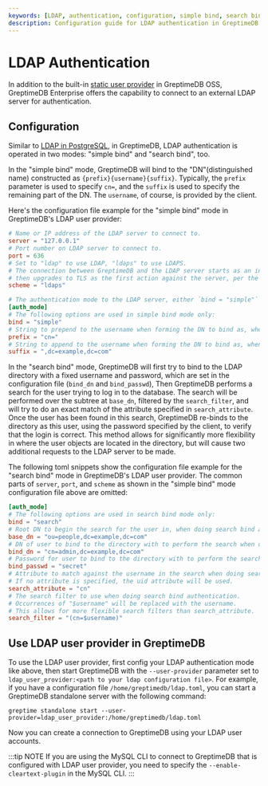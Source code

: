 ```yaml
---
keywords: [LDAP, authentication, configuration, simple bind, search bind, user provider]
description: Configuration guide for LDAP authentication in GreptimeDB Enterprise, detailing both simple bind and search bind modes.
---
```


# LDAP Authentication

In addition to the built-in [static user provider](/user-guide/deployments/authentication/static.md) in GreptimeDB OSS,
GreptimeDB Enterprise offers the capability to connect to an external LDAP server for authentication.

## Configuration

Similar to [LDAP in PostgreSQL](https://www.postgresql.org/docs/current/auth-ldap.html), in GreptimeDB, LDAP authentication is
operated in two modes: "simple bind" and "search bind", too.

In the "simple bind" mode, GreptimeDB will bind to the "DN"(distinguished name) constructed as
`{prefix}{username}{suffix}`. Typically, the `prefix` parameter is used to specify `cn=`, and the `suffix` is used to
specify the remaining part of the DN. The `username`, of course, is provided by the client.

Here's the configuration file example for the "simple bind" mode in GreptimeDB's LDAP user provider:

```toml
# Name or IP address of the LDAP server to connect to.
server = "127.0.0.1"
# Port number on LDAP server to connect to.
port = 636
# Set to "ldap" to use LDAP, "ldaps" to use LDAPS.
# The connection between GreptimeDB and the LDAP server starts as an initially unencrypted one,
# then upgrades to TLS as the first action against the server, per the LDAPv3 standard ("StartTLS").
scheme = "ldaps"

# The authentication mode to the LDAP server, either `bind = "simple"` or `bind = "search"`.
[auth_mode]
# The following options are used in simple bind mode only:
bind = "simple"
# String to prepend to the username when forming the DN to bind as, when doing simple bind authentication.
prefix = "cn="
# String to append to the username when forming the DN to bind as, when doing simple bind authentication.
suffix = ",dc=example,dc=com"
```

In the "search bind" mode, GreptimeDB will first try to bind to the LDAP directory with a fixed username and password,
which are set in the configuration file (`bind_dn` and `bind_passwd`), Then GreptimeDB performs a search for the user
trying to log in to the database. The search will be performed over the subtree at `base_dn`, filtered by the
`search_filter`, and will try to do an exact match of the attribute specified in `search_attribute`. Once the user has
been found in this search, GreptimeDB re-binds to the directory as this user, using the password specified by the
client, to verify that the login is correct. This method allows for significantly more flexibility in where the user
objects are located in the directory, but will cause two additional requests to the LDAP server to be made.

The following toml snippets show the configuration file example for the "search bind" mode in GreptimeDB's LDAP user
provider. The common parts of `server`, `port`, and `scheme` as shown in the "simple bind" mode configuration file above
are omitted:

```toml
[auth_mode]
# The following options are used in search bind mode only:
bind = "search"
# Root DN to begin the search for the user in, when doing search bind authentication.
base_dn = "ou=people,dc=example,dc=com"
# DN of user to bind to the directory with to perform the search when doing search bind authentication.
bind_dn = "cn=admin,dc=example,dc=com"
# Password for user to bind to the directory with to perform the search when doing search bind authentication.
bind_passwd = "secret"
# Attribute to match against the username in the search when doing search bind authentication.
# If no attribute is specified, the uid attribute will be used.
search_attribute = "cn"
# The search filter to use when doing search bind authentication.
# Occurrences of "$username" will be replaced with the username.
# This allows for more flexible search filters than search_attribute.
search_filter = "(cn=$username)"
```

## Use LDAP user provider in GreptimeDB

To use the LDAP user provider, first config your LDAP authentication mode like above, then start GreptimeDB with the
`--user-provider` parameter set to `ldap_user_provider:<path to your ldap configuration file>`. For example, if you have
a configuration file `/home/greptimedb/ldap.toml`, you can start a GreptimeDB standalone server with the following
command:

```shell
greptime standalone start --user-provider=ldap_user_provider:/home/greptimedb/ldap.toml
```

Now you can create a connection to GreptimeDB using your LDAP user accounts.

:::tip NOTE
If you are using the MySQL CLI to connect to GreptimeDB that is configured with LDAP user provider, you need
to specify the `--enable-cleartext-plugin` in the MySQL CLI.
:::
